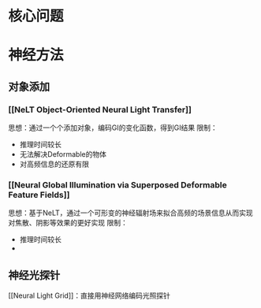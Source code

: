# 核心问题

# 神经方法
## 对象添加
### [[NeLT Object-Oriented Neural Light Transfer]]
思想：通过一个个添加对象，编码GI的变化函数，得到GI结果
限制：
+ 推理时间较长
+ 无法解决Deformable的物体
+ 对高频信息的还原有限
### [[Neural Global Illumination via Superposed Deformable Feature Fields]]
思想：基于NeLT，通过一个可形变的神经辐射场来拟合高频的场景信息从而实现对焦散、阴影等效果的更好实现
限制：
+ 推理时间较长
+ 

## 神经光探针
[[Neural Light Grid]]：直接用神经网络编码光照探针
